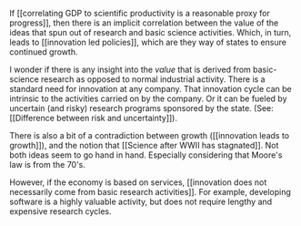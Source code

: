 If [[correlating GDP to scientific productivity is a reasonable proxy for progress]], then there is an implicit correlation between the value of the ideas that spun out of research and basic science activities. Which, in turn, leads to [[innovation led policies]], which are they way of states to ensure continued growth. 

I wonder if there is any insight into the *value* that is derived from basic-science research as opposed to normal industrial activity. There is a standard need for innovation at any company. That innovation cycle can be intrinsic to the activities carried on by the company. Or it can be fueled by uncertain (and risky) research programs sponsored by the state. (See: [[Difference between risk and uncertainty]]). 

There is also a bit of a contradiction between growth ([[innovation leads to growth]]), and the notion that [[Science after WWII has stagnated]]. Not both ideas seem to go hand in hand. Especially considering that Moore's law is from the 70's. 

However, if the economy is based on services, [[innovation does not necessarily come from basic research activities]]. For example, developing software is a highly valuable activity, but does not require lengthy and expensive research cycles. 